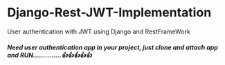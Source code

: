# Django-Rest-JWT-Implementation
User authentication with JWT using Django and RestFrameWork

##### Need user authentication app in your project, just clone and attach app and RUN..............👍👍👍👍👍
